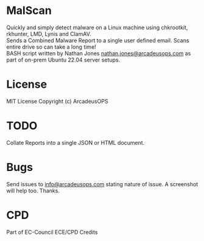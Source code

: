 # MalScan
 Quickly and simply detect malware on a Linux machine using chkrootkit, rkhunter, LMD, Lynis and ClamAV. <br/>
 Sends a Combined Malware Report to a single user defined email. Scans entire drive so can take a long time! <br/>
 BASH script written by Nathan Jones nathan.jones@arcadeusops.com as part of on-prem Ubuntu 22.04 server setups. <br/>

# License
MIT License
Copyright (c) ArcadeusOPS

# TODO
Collate Reports into a single JSON or HTML document.

# Bugs
Send issues to info@arcadeusops.com stating nature of issue. A screenshot will help too. Thanks.

# CPD
Part of EC-Council ECE/CPD Credits

